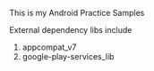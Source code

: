 This is my Android Practice Samples

External dependency libs include
1. appcompat_v7
2. google-play-services_lib
